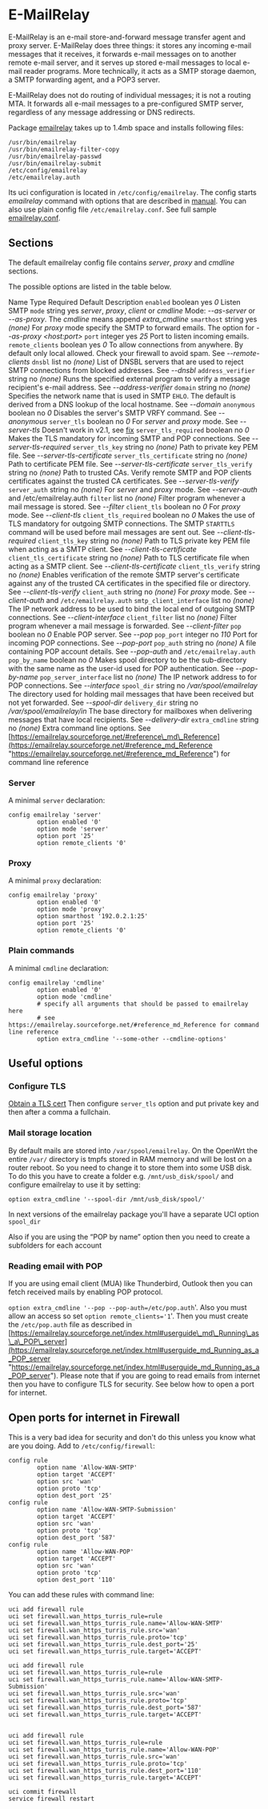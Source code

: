 # E-MailRelay

E-MailRelay is an e-mail store-and-forward message transfer agent and proxy server. E-MailRelay does three things: it stores any incoming e-mail messages that it receives, it forwards e-mail messages on to another remote e-mail server, and it serves up stored e-mail messages to local e-mail reader programs. More technically, it acts as a SMTP storage daemon, a SMTP forwarding agent, and a POP3 server.

E-MailRelay does not do routing of individual messages; it is not a routing MTA. It forwards all e-mail messages to a pre-configured SMTP server, regardless of any message addressing or DNS redirects.

Package [emailrelay](https://openwrt.org/packages/pkgdata/emailrelay "https://openwrt.org/packages/pkgdata/emailrelay") takes up to 1.4mb space and installs following files:

```
/usr/bin/emailrelay
/usr/bin/emailrelay-filter-copy
/usr/bin/emailrelay-passwd
/usr/bin/emailrelay-submit
/etc/config/emailrelay
/etc/emailrelay.auth
```

Its uci configuration is located in `/etc/config/emailrelay`. The config starts *emailrelay* command with options that are described in [manual](https://emailrelay.sourceforge.net/ "https://emailrelay.sourceforge.net/"). You can also use plain config file `/etc/emailrelay.conf`. See full sample [emailrelay.conf](https://sourceforge.net/p/emailrelay/code/HEAD/tree/trunk/etc/emailrelay.conf.in "https://sourceforge.net/p/emailrelay/code/HEAD/tree/trunk/etc/emailrelay.conf.in").

## Sections

The default emailrelay config file contains *server*, *proxy* and *cmdline* sections.

The possible options are listed in the table below.

Name Type Required Default Description `enabled` boolean yes *0* Listen SMTP `mode` string yes *server*, *proxy*, *client* or *cmdline* Mode: *--as-server* or *--as-proxy*. The *cmdline* means append *extra\_cmdline* `smarthost` string yes *(none)* For *proxy* mode specify the SMTP to forward emails. The option for *--as-proxy &lt;host:port&gt;* `port` integer yes *25* Port to listen incoming emails. `remote_clients` boolean yes *0* To allow connections from anywhere. By default only local allowed. Check your firewall to avoid spam. See *--remote-clients* `dnsbl` list no *(none)* List of DNSBL servers that are used to reject SMTP connections from blocked addresses. See *--dnsbl* `address_verifier` string no *(none)* Runs the specified external program to verify a message recipient's e-mail address. See *--address-verifier* `domain` string no *(none)* Specifies the network name that is used in SMTP `EHLO`. The default is derived from a DNS lookup of the local hostname. See *--domain* `anonymous` boolean no *0* Disables the server's SMTP VRFY command. See *--anonymous* `server_tls` boolean no *0* For *server* and *proxy* mode. See *--server-tls* Doesn't work in v2.1, see [fix](https://github.com/openwrt/packages/pull/18536 "https://github.com/openwrt/packages/pull/18536") `server_tls_required` boolean no *0* Makes the TLS mandatory for incoming SMTP and POP connections. See *--server-tls-required* `server_tls_key` string no *(none)* Path to private key PEM file. See *--server-tls-certificate* `server_tls_certificate` string no *(none)* Path to certificate PEM file. See *--server-tls-certificate* `server_tls_verify` string no *(none)* Path to trusted CAs. Verify remote SMTP and POP clients certificates against the trusted CA certificates. See *--server-tls-verify* `server_auth` string no *(none)* For *server* and *proxy* mode. See *--server-auth* and /etc/emailrelay.auth `filter` list no *(none)* Filter program whenever a mail message is stored. See *--filter* `client_tls` boolean no *0* For *proxy* mode. See *--client-tls* `client_tls_required` boolean no *0* Makes the use of TLS mandatory for outgoing SMTP connections. The SMTP `STARTTLS` command will be used before mail messages are sent out. See *--client-tls-required* `client_tls_key` string no *(none)* Path to TLS private key PEM file when acting as a SMTP client. See *--client-tls-certificate* `client_tls_certificate` string no *(none)* Path to TLS certificate file when acting as a SMTP client. See *--client-tls-certificate* `client_tls_verify` string no *(none)* Enables verification of the remote SMTP server's certificate against any of the trusted CA certificates in the specified file or directory. See *--client-tls-verify* `client_auth` string no *(none)* For *proxy* mode. See *--client-auth* and `/etc/emailrelay.auth` `smtp_client_interface` list no *(none)* The IP network address to be used to bind the local end of outgoing SMTP connections. See *--client-interface* `client_filter` list no *(none)* Filter program whenever a mail message is forwarded. See *--client-filter* `pop` boolean no *0* Enable POP server. See *--pop* `pop_port` integer no *110* Port for incoming POP connections. See *--pop-port* `pop_auth` string no *(none)* A file containing POP account details. See *--pop-auth* and `/etc/emailrelay.auth` `pop_by_name` boolean no *0* Makes spool directory to be the sub-directory with the same name as the user-id used for POP authentication. See *--pop-by-name* `pop_server_interface` list no *(none)* The IP network address to for POP connections. See *--interface* `spool_dir` string no */var/spool/emailrelay* The directory used for holding mail messages that have been received but not yet forwarded. See *--spool-dir* `delivery_dir` string no */var/spool/emailrelay/in* The base directory for mailboxes when delivering messages that have local recipients. See *--delivery-dir* `extra_cmdline` string no *(none)* Extra command line options. See [https://emailrelay.sourceforge.net/#reference\_md\_Reference](https://emailrelay.sourceforge.net/#reference_md_Reference "https://emailrelay.sourceforge.net/#reference_md_Reference") for command line reference

### Server

A minimal `server` declaration:

```
config emailrelay 'server'
        option enabled '0'
        option mode 'server'
        option port '25'
        option remote_clients '0'
```

### Proxy

A minimal `proxy` declaration:

```
config emailrelay 'proxy'
        option enabled '0'
        option mode 'proxy'
        option smarthost '192.0.2.1:25'
        option port '25'
        option remote_clients '0'
```

### Plain commands

A minimal `cmdline` declaration:

```
config emailrelay 'cmdline'
        option enabled '0'
        option mode 'cmdline'
        # specify all arguments that should be passed to emailrelay here
        # see https://emailrelay.sourceforge.net/#reference_md_Reference for command line reference
        option extra_cmdline '--some-other --cmdline-options'
```

## Useful options

### Configure TLS

[Obtain a TLS cert](/docs/guide-user/services/tls/certs "docs:guide-user:services:tls:certs") Then configure `server_tls` option and put private key and then after a comma a fullchain.

### Mail storage location

By default mails are stored into `/var/spool/emailrelay`. On the OpenWrt the entire `/var/` directory is tmpfs stored in RAM memory and will be lost on a router reboot. So you need to change it to store them into some USB disk. To do this you have to create a folder e.g. `/mnt/usb_disk/spool/` and configure emailrelay to use it by setting:

```
option extra_cmdline '--spool-dir /mnt/usb_disk/spool/' 
```

In next versions of the emailrelay package you'll have a separate UCI option `spool_dir`

Also if you are using the “POP by name” option then you need to create a subfolders for each account

### Reading email with POP

If you are using email client (MUA) like Thunderbird, Outlook then you can fetch received mails by enabling POP protocol.

`option extra_cmdline '--pop --pop-auth=/etc/pop.auth`'. Also you must allow an access so set `option remote_clients='1`'. Then you must create the `/etc/pop.auth` file as described in [https://emailrelay.sourceforge.net/index.html#userguide\_md\_Running\_as\_a\_POP\_server](https://emailrelay.sourceforge.net/index.html#userguide_md_Running_as_a_POP_server "https://emailrelay.sourceforge.net/index.html#userguide_md_Running_as_a_POP_server"). Please note that if you are going to read emails from internet then you have to configure TLS for security. See below how to open a port for internet.

## Open ports for internet in Firewall

This is a very bad idea for security and don't do this unless you know what are you doing. Add to `/etc/config/firewall`:

```
config rule
        option name 'Allow-WAN-SMTP'
        option target 'ACCEPT'
        option src 'wan'
        option proto 'tcp'
        option dest_port '25'
config rule
        option name 'Allow-WAN-SMTP-Submission'
        option target 'ACCEPT'
        option src 'wan'
        option proto 'tcp'
        option dest_port '587'  
config rule
        option name 'Allow-WAN-POP'
        option target 'ACCEPT'
        option src 'wan'
        option proto 'tcp'
        option dest_port '110'
```

You can add these rules with command line:

```
uci add firewall rule
uci set firewall.wan_https_turris_rule=rule
uci set firewall.wan_https_turris_rule.name='Allow-WAN-SMTP'
uci set firewall.wan_https_turris_rule.src='wan'
uci set firewall.wan_https_turris_rule.proto='tcp'
uci set firewall.wan_https_turris_rule.dest_port='25'
uci set firewall.wan_https_turris_rule.target='ACCEPT'

uci add firewall rule
uci set firewall.wan_https_turris_rule=rule
uci set firewall.wan_https_turris_rule.name='Allow-WAN-SMTP-Submission'
uci set firewall.wan_https_turris_rule.src='wan'
uci set firewall.wan_https_turris_rule.proto='tcp'
uci set firewall.wan_https_turris_rule.dest_port='587'
uci set firewall.wan_https_turris_rule.target='ACCEPT'


uci add firewall rule
uci set firewall.wan_https_turris_rule=rule
uci set firewall.wan_https_turris_rule.name='Allow-WAN-POP'
uci set firewall.wan_https_turris_rule.src='wan'
uci set firewall.wan_https_turris_rule.proto='tcp'
uci set firewall.wan_https_turris_rule.dest_port='110'
uci set firewall.wan_https_turris_rule.target='ACCEPT'

uci commit firewall
service firewall restart
```
